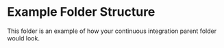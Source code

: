 Example Folder Structure
===============================

This folder is an example of how your continuous integration parent folder would look.
